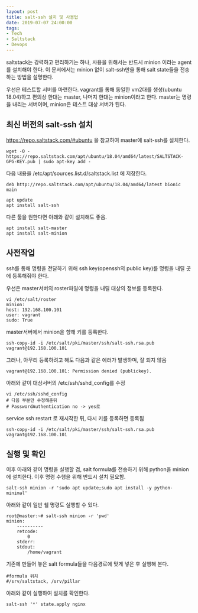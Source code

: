 ```yaml
---
layout: post
title: salt-ssh 설치 및 사용법
date: 2019-07-07 24:00:00
tags:
- Tech
- Saltstack
- Devops
---
```


saltstack는 강력하고 편리하기는 하나, 사용을 위해서는 반드시 minion 이라는 agent를 설치해야 한다. 이 문서에서는 minion 없이 salt-ssh만을 통해 salt state들을 전송하는 방법을 설명한다.

우선은 테스트할 서버를 마련한다. vagrant를 통해 동일한 vm2대를 생성(ubuntu 18.04)하고 편의상 한대는 master, 나머지 한대는 minion이라고 한다. master는 명령을 내리는 서버이며, minion은 테스트 대상 서버가 된다.

## 최신 버전의 salt-ssh 설치 

https://repo.saltstack.com/#ubuntu 을 참고하여 master에 salt-ssh를 설치한다.

    wget -O - https://repo.saltstack.com/apt/ubuntu/18.04/amd64/latest/SALTSTACK-GPG-KEY.pub | sudo apt-key add -

다음 내용을 /etc/apt/sources.list.d/saltstack.list 에 저장한다.

    deb http://repo.saltstack.com/apt/ubuntu/18.04/amd64/latest bionic main

    apt update
    apt install salt-ssh

다른 툴을 원한다면 아래와 같이 설치해도 좋음.

    apt install salt-master
    apt install salt-minion


## 사전작업

ssh를 통해 명령을 전달하기 위해 ssh key(openssh의 public key)를 명령을 내릴 곳에 등록해줘야 한다.

우선은 master서버의 roster파일에 명령을 내릴 대상의 정보를 등록한다.

    vi /etc/salt/roster
    minion:
    host: 192.168.100.101
    user: vagrant
    sudo: True

master서버에서 minion을 향해 키를 등록한다.

    ssh-copy-id -i /etc/salt/pki/master/ssh/salt-ssh.rsa.pub vagrant@192.168.100.101

그러나, 아무리 등록하려고 해도 다음과 같은 에러가 발생하며, 잘 되지 않음
    
    vagrant@192.168.100.101: Permission denied (publickey).

아래와 같이 대상서버의 /etc/ssh/sshd_config를 수정

    vi /etc/ssh/sshd_config
    # 다음 부분만 수정해준뒤
    # PasswordAuthentication no -> yes로

service ssh restart 로 재시작한 뒤, 다시 키를 등록하면 등록됨
    
    ssh-copy-id -i /etc/salt/pki/master/ssh/salt-ssh.rsa.pub vagrant@192.168.100.101

## 실행 및 확인

이후 아래와 같이 명령을 실행할 겸, salt formula를 전송하기 위해 python을 minion에 설치한다. 이후 명령 수행을 위해 반드시 설치 필요함.

    salt-ssh minion -r 'sudo apt update;sudo apt install -y python-minimal'

아래와 같이 일반 쉘 명령도 실행할 수 있다.

    root@master:~# salt-ssh minion -r 'pwd'
    minion:
        ----------
        retcode:
            0
        stderr:
        stdout:
            /home/vagrant

기존에 만들어 놓은 salt formula들을 다음경로에 맞게 넣은 후 실행해 본다.

    #formula 위치
    #/srv/saltstack, /srv/pillar

아래와 같이 실행하여 설치를 확인한다.

    salt-ssh '*' state.apply nginx
